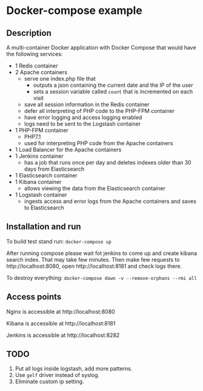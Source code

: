 # Docker-compose example

## Description

A multi-container Docker application with Docker Compose that would have the following services:

- 1 Redis container
- 2 Apache containers
    - serve one index.php file that
        - outputs a json containing the current date and the IP of the user
        - sets a session variable called `count` that is incremented on each visit
    - save all session information in the Redis container
    - defer all interpreting of PHP code to the PHP-FPM container
    - have error logging and access logging enabled
    - logs need to be sent to the Logstash container
- 1 PHP-FPM container
    - PHP7.1
    - used for interpreting PHP code from the Apache containers
- 1 Load Balancer for the Apache containers
- 1 Jenkins container
    - has a job that runs once per day and deletes indexes older than 30 days from Elasticsearch
- 1 Elasticsearch container
- 1 Kibana container
    - allows viewing the data from the Elasticsearch container
- 1 Logstash container
    - ingests access and error logs from the Apache containers and saves to Elasticsearch


## Installation and run

To build test stand run: `docker-compose up`

After running compose please wait fot jenkins to come up and create kibana search index.
That may take few minutes. Then make few requests to http://localhost:8080,
open http://localhost:8181 and check logs there.

To destroy everything: `docker-compose down -v --remove-orphans --rmi all`


## Access points

Nginx is accessible at http://localhost:8080

Kibana is accessible at http://localhost:8181

Jenkins is accessible at http://localhost:8282


## TODO

1. Put all logs inside logstash, add more patterns.
1. Use `gelf` driver instead of syslog.
1. Eliminate custom ip setting.
